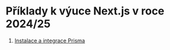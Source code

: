 # Příklady k výuce Next.js v roce 2024/25

1. [Instalace a integrace Prisma](./nxt03-prisma-install/)
